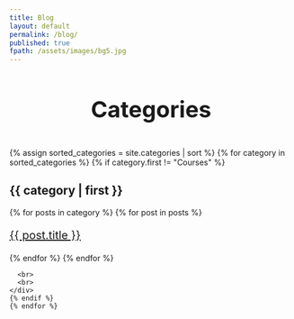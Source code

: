 ```yaml
---
title: Blog
layout: default
permalink: /blog/
published: true
fpath: /assets/images/bg5.jpg
---
```

<div class="col-md-12 headline">
  <h1 style="text-align: center; font-size: 40px;">Categories</h1><br/>
  <div class="col-md-12 col-lg-12 col-sm-12 col-xs-12">
    {% assign sorted_categories = site.categories | sort %}
    {% for category in sorted_categories %}
    {% if category.first != "Courses" %}
    <div class="col-md-4 col-lg-4 col-sm-12 col-xs-12">
      <h2>{{ category | first }}</h2>
      {% for posts in category %}
      {% for post in posts %}
      <p style="font-size: 20px;"><a href="{{ post.url }}">{{ post.title }}</a></p>
      {% endfor %}
      {% endfor %}
    
      <br>
      <br>
    </div>
    {% endif %}
    {% endfor %}
  </div>
  <div>

